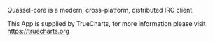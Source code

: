 Quassel-core is a modern, cross-platform, distributed IRC client.

This App is supplied by TrueCharts, for more information please visit https://truecharts.org
